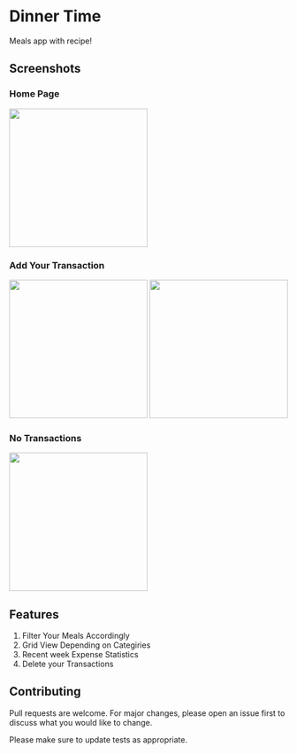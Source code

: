 # Dinner Time

Meals app with recipe!

## Screenshots
### Home Page
<img src="read_me_screenshot/home.png" width=250>

### Add Your Transaction
<img src="read_me_screenshots/Drawer.png" width=250>   <img src="read_me_screenshots/addTransaction.png" width=250>   

### No Transactions
<img src="read_me_screenshots/noTransaction.png" width=250>

## Features 
1. Filter Your Meals Accordingly
2. Grid View Depending on Categiries
3. Recent week Expense Statistics
4. Delete your Transactions



## Contributing
Pull requests are welcome. For major changes, please open an issue first to discuss what you would like to change.

Please make sure to update tests as appropriate.

